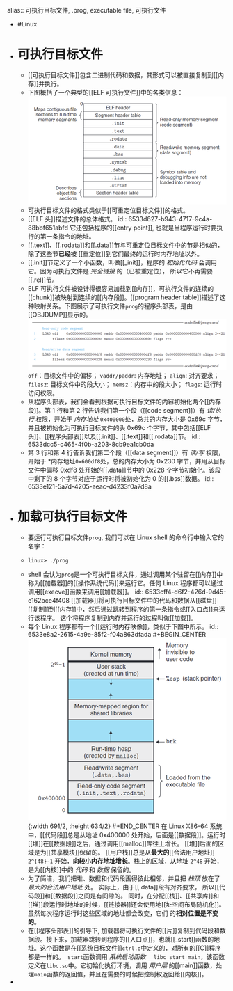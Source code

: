 alias:: 可执行目标文件, .prog, executable file, 可执行文件

- #Linux
- # 可执行目标文件
	- [[可执行目标文件]]包含二进制代码和数据，其形式可以被直接复制到[[内存]]并执行。
	- 下图概括了一个典型的[[ELF 可执行文件]]中的各类信息：
	  ![image.png](../assets/image_1697895229975_0.png)
	- 可执行目标文件的格式类似于[[可重定位目标文件]]的格式。
	- [[ELF 头]]描述文件的总体格式。
	  id:: 6533d627-b943-4717-9c4a-88bbf651abfd
	  它还包括程序的[[entry point]], 也就是当程序运行时要执行的第一条指令的地址。
	- [[.text]]、[[.rodata]]和[[.data]]节与可重定位目标文件中的节是相似的，除了这些节**已经**被
	  [[重定位]]到它们最终的运行时内存地址以外。
	- [[.init]]节定义了一个小函数，叫做[[_init]]，程序的 *初始化代码* 会调用它。因为可执行文件是 *完全链接* 的（已被重定位）， 所以它不再需要[[.rel]]节。
	- ELF 可执行文件被设计得很容易加载到[[内存]]，可执行文件的连续的[[chunk]]被映射到连续的[[内存段]]。[[program header table]]描述了这种映射关系。下图展示了可执行文件`prog`的程序头部表，是由[[OBJDUMP]]显示的。
	  ![image.png](../assets/image_1697897288714_0.png)
	  `off`：目标文件中的偏移；
	  `vaddr/paddr`: 内存地址； 
	  `align`: 对齐要求；
	  `filesz`: 目标文件中的段大小；
	  `memsz`：内存中的段大小；
	  `flags`: 运行时访问权限。
	- 从程序头部表，我们会看到根据可执行目标文件的内容初始化两个[[内存段]]。第 1 行和第 2 行告诉我们第一个段（[[code segment]]）有 *读/执行* 权限，开始于 *内存地址* `0x400000`处，总共的内存大小是 0x69c 字节，并且被初始化为可执行目标文件的头 0x69c 个字节，其中包括[[ELF 头]]、[[程序头部表]]以及[[.init]]、[[.text]]和[[.rodata]]节。
	  id:: 6533dcc5-c465-4f0b-a203-8cb9ea1cb0da
	- 第 3 行和第 4 行告诉我们第二个段（[[data segment]]）有 *读/写* 权限，开始于 *内存地址`0x600df8`处，总的内存大小为 0x230 字节，并用从目标文件中偏移 0xdf8 处开始的[[.data]]节中的 0x228 个字节初始化。该段中剩下的 8 个字节对应于运行时将被初始化为 0 的[[.bss]]数据。
	  id:: 6533e121-5a7d-4205-aeac-d4233f0a7d8a
- # 加载可执行目标文件
	- 要运行可执行目标文件`prog`, 我们可以在 Linux shell 的命令行中输入它的名字：
	- ``` shell
	  linux> ./prog
	  ```
	- shell 会认为`prog`是一个可执行目标文件，通过调用某个驻留在[[内存]]中称为[[加载器]]的[[操作系统代码]]来运行它。任何 Linux 程序都可以通过调用[[execve]]函数来调用[[加载器]]。
	  id:: 6533cff4-d6f2-426d-9d45-e162bce4f408
	  [[加载器]]将可执行目标文件中的代码和数据从[[磁盘]][[复制]]到[[内存]]中，然后通过跳转到程序的第一条指令或[[入口点]]来运行该程序。
	  这个将程序复制到内存并运行的过程叫做[[加载]]。
	- 每个 Linux 程序都有一个[[运行时内存映像]]，类似于下图中所示。
	  id:: 6533e8a2-2615-4a9e-85f2-f04a863dfada
	  #+BEGIN_CENTER
	  ![image.png](../assets/image_1697900310095_0.png){:width 691/2, :height 634/2}
	  #+END_CENTER 
	  在 Linux X86-64 系统中，[[代码段]]总是从地址 0x400000 处开始，后面是[[数据段]]。运行时[[堆]]在[[数据段]]之后，通过调用[[malloc]]库往上增长。
	  [[堆]]后面的区域是为[[共享模块]]保留的。
	  [[用户栈]]总是从**最大的**[[合法用户地址]] `2^{48}-1` 开始，**向较小内存地址增长**。栈上的区域，从地址 `2^48` 开始，是为[[内核]]中的 *代码* 和 *数据* 保留的。
	- 为了简洁，我们把堆、数据和代码段画得彼此相邻，并且把 *栈顶* 放在了 *最大的合法用户地址* 处。
	  实际上，由于[[.data]]段有对齐要求， 所以[[代码段]]和[[数据段]]之间是有间隙的。
	  同时，在分配[[栈]]、[[共享库]]和[[堆]]段运行时地址的时候，[[链接器]]还会使用地[[址空间布局随机化]]。虽然每次程序运行时这些区域的地址都会改变，它们
	  的**相对位置是不变的**。
	- 在[[程序头部表]]的引导下, 加载器将可执行文件的[[片]]复制到代码段和数据段。接下来，加载器跳转到程序的[[入口点]]，也就[[_start]]函数的地址。这个函数是在[[系统目标文件]]`ctrl.o`中定义的，对所有的[[C]]程序都是一样的。`_start`函数调用 *系统启动函数* `__libc_start_main`，该函数定义在`libc.so`中。它初始化执行环境，调用 *用户层* 的[[main]]函数，处理`main`函数的返回值，并且在需要的时候把控制权返回给[[内核]]。
-